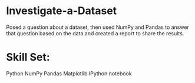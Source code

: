 # Investigate-a-Dataset
Posed a question about a dataset, then used NumPy and Pandas to answer that question based on the data and created a report to share the results.

# Skill Set:
Python
NumPy
Pandas
Matplotlib
IPython notebook
